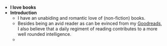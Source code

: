 - **I love books**
- **Introduction**
	- I have an unabiding and romantic love of (non-fiction) books.
	- Besides being an avid reader as can be evinced from my [Goodreads](https://www.goodreads.com/user/show/173043304-actual-intellectual), I also believe that a daily regiment of reading contributes to a more well rounded intelligence.
	-